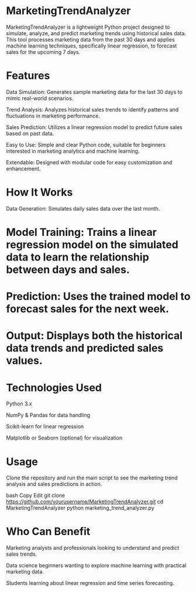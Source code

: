 # MarketingTrendAnalyzer

MarketingTrendAnalyzer is a lightweight Python project designed to simulate, analyze, and predict marketing trends using historical sales data. This tool processes marketing data from the past 30 days and applies machine learning techniques, specifically linear regression, to forecast sales for the upcoming 7 days.

# Features
Data Simulation: Generates sample marketing data for the last 30 days to mimic real-world scenarios.

Trend Analysis: Analyzes historical sales trends to identify patterns and fluctuations in marketing performance.

Sales Prediction: Utilizes a linear regression model to predict future sales based on past data.

Easy to Use: Simple and clear Python code, suitable for beginners interested in marketing analytics and machine learning.

Extendable: Designed with modular code for easy customization and enhancement.

# How It Works
Data Generation: Simulates daily sales data over the last month.

# Model Training: Trains a linear regression model on the simulated data to learn the relationship between days and sales.

# Prediction: Uses the trained model to forecast sales for the next week.

# Output: Displays both the historical data trends and predicted sales values.

# Technologies Used
Python 3.x

NumPy & Pandas for data handling

Scikit-learn for linear regression

Matplotlib or Seaborn (optional) for visualization

# Usage
Clone the repository and run the main script to see the marketing trend analysis and sales predictions in action.

bash
Copy
Edit
git clone https://github.com/yourusername/MarketingTrendAnalyzer.git
cd MarketingTrendAnalyzer
python marketing_trend_analyzer.py
# Who Can Benefit
Marketing analysts and professionals looking to understand and predict sales trends.

Data science beginners wanting to explore machine learning with practical marketing data.

Students learning about linear regression and time series forecasting.
